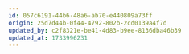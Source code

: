 ```yaml
---
id: 057c6191-44b6-48a6-ab70-e440809a73ff
origin: 25d7d44b-0f44-4792-802b-2cd0139a4f7d
updated_by: c2f8321e-be41-4d83-b9ee-8136dba46b39
updated_at: 1733996231
---
```

